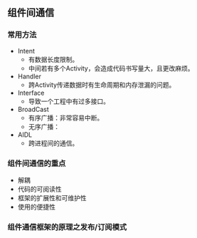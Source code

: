 ## 组件间通信

### 	常用方法

- Intent
  - 有数据长度限制。
  - 中间若有多个Activity，会造成代码书写量大，且更改麻烦。
- Handler
  - 跨Activity传递数据时有生命周期和内存泄漏的问题。
- Interface
  - 导致一个工程中有过多接口。
- BroadCast
  - 有序广播：非常容易中断。
  - 无序广播：
- AIDL
  - 跨进程间的通信。

### 组件间通信的重点

- 解耦
- 代码的可阅读性
- 框架的扩展性和可维护性
- 使用的便捷性

### 组件通信框架的原理之发布/订阅模式

